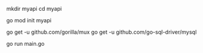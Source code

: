 mkdir myapi
cd myapi

go mod init myapi

go get -u github.com/gorilla/mux
go get -u github.com/go-sql-driver/mysql

go run main.go